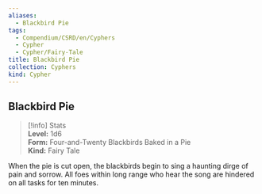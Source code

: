 ```yaml
---
aliases:
  - Blackbird Pie
tags:
  - Compendium/CSRD/en/Cyphers
  - Cypher
  - Cypher/Fairy-Tale
title: Blackbird Pie
collection: Cyphers
kind: Cypher
---
```

## Blackbird Pie  
>[!info] Stats  
> **Level:** 1d6  
> **Form:** Four-and-Twenty Blackbirds Baked in a Pie  
> **Kind:** Fairy Tale
  
When the pie is cut open, the blackbirds begin to sing a haunting dirge of pain and sorrow. All foes within long range who hear the song are hindered on all tasks for ten minutes.
